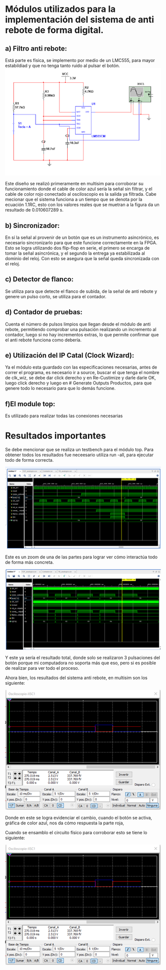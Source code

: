 # Módulos utilizados para la implementación del sistema de anti rebote de forma digital.

## a) Filtro anti rebote:

  Está parte es física, se implemento por medio de un LMC555, para mayor estabildiad y que no tenga tanto ruido al pulsar el botón.
  ![Diagrama del Bloque 1](../../Imagenes/Diseno_fisico_mul.PNG)

  Este diseño se realizó primeramente en multisim para corroborar su funcionamiento  donde el cable de color azul sería la señal sin filtrar, y el cable de color rojo conectado al osciloscopio es la salida ya filtrada.
  Cabe mecionar que el sistema funciona a un tiempo que se denota por la ecuación 1.1RC, esto con los valores reales que se muetran a la figura da un resultado de 0.010607289 s.
  
## b) Sincronizador:

  En sí la señal al provenir de un botón que es un instrumento asincrónico, es necesario sincronizarlo para que este funcione correctamente en la FPGA. Esto se logra utilizando dos flip-flop en serie, el primero se encarga de tomar la señal asincrónica, y el segundo la entrega ya estabilizada al dominio del reloj. Con esto se asegura que la señal queda sincronizada con el reloj.

## c) Detector de flanco:

  Se utiliza para que detecte el flanco de subida, de la señal de anti rebote y genere un pulso corto, se utiliza para el contador.

## d) Contador de pruebas:

  Cuenta el número de pulsos limpios que llegan desde el módulo de anti rebote, permitiendo comprobar una pulsación realizando un incremento al contador, luego si no hay incrementos extras, lo que permite confirmar que el anti rebote funciona como debería.

## e) Utilización del IP Catal (Clock Wizard):

  Ya el módulo esta guardado con las especificaciones necesarias, antes de correr el programa, es necesario ir a source, buscar el que tenga el nombre de clk_wiz, se debe dar click derecho y en Re-Custimize y darle  darle OK, luego click derecho y luego en # Generate Outputs Productos, para que genere todo lo necesario para que lo demás funcione.

## f)El module top:

  Es utilizado para realizar todas las conexiones necesarias 

# Resultados importantes 

Se debe mencionar que se realiza un testbench para el módulo top. Para obtener todos los resultados fue neceesario utiliza run -all, para ejecutar todo de forma correcta.

![Diagrama del Bloque 1](../../Imagenes/Analogica.PNG)

Este es un zoom de una de las partes para lograr ver cómo interactúa todo de forma más concreta.

![Diagrama del Bloque 1](../../Imagenes/Analogica_2.PNG)

Y este ya sería el resultado total, donde solo se realizaron 3 pulsaciones del botón porque mi computadora no soporta más que eso, pero si es posible de realizar para ver todo el proceso.

Ahora bien, los resultados del sistema anti rebote, en multisim son los siguiente:

![Diagrama del Bloque 1](../../Imagenes/Filtro_anti_rebote_fis_mul.PNG)

Donde en este se logra evidenciar el cambio, cuando el botón se activa, gráfica de color azul, nos da cómo respuesta la parte roja,

Cuando se ensamblo el circuito físico para corroborar esto se tiene lo siguiente: 

![Diagrama del Bloque 1](../../Imagenes/Filtro_anti_rebote_fis_mul.PNG)
